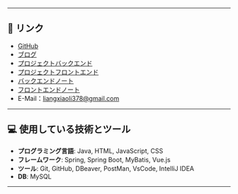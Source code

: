

---

## 🚀 リンク

- [GitHub](https://github.com/Silence20240313)
- [ブログ](https://qiita.com/Silence20240313)
- [プロジェクトバックエンド](https://github.com/Silence20240313/Book-Back-End)
- [プロジェクトフロントエンド](https://github.com/Silence20240313/Book-Front-End)
- [バックエンドノート](https://github.com/Silence20240313/java-learning/tree/main/java%E7%AC%94%E8%AE%B0)
- [フロントエンドノート](https://github.com/Silence20240313/java-learning/tree/main/%E5%89%8D%E7%AB%AF%E5%8F%8Asql%E7%AC%94%E8%AE%B0)
- E-Mail：liangxiaoli378@gmail.com
---

## 💻 使用している技術とツール

- **プログラミング言語**: Java, HTML, JavaScript, CSS
- **フレームワーク**: Spring, Spring Boot, MyBatis, Vue.js
- **ツール**: Git, GitHub, DBeaver, PostMan, VsCode, IntelliJ IDEA
- **DB**: MySQL
---
